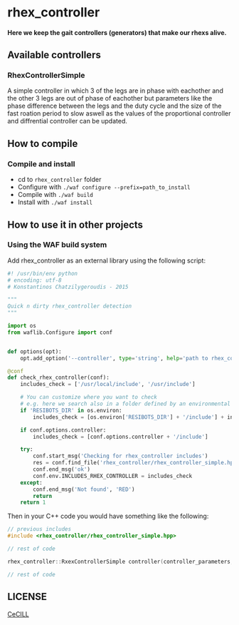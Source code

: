 # rhex_controller

#### Here we keep the gait controllers (generators) that make our rhexs alive.

## Available controllers

### RhexControllerSimple

A simple controller in which 3 of the legs are in phase with eachother and the other 3 legs are out of phase of eachother but parameters like the phase difference between the legs and the duty cycle and the size of the fast roation period to slow aswell as the values of the proportional controller and diffrential controller can be updated.

## How to compile

### Compile and install

- cd to `rhex_controller` folder
- Configure with `./waf configure --prefix=path_to_install`
- Compile with `./waf build`
- Install with `./waf install`

## How to use it in other projects

### Using the WAF build system

Add rhex_controller as an external library using the following script:

```python
#! /usr/bin/env python
# encoding: utf-8
# Konstantinos Chatzilygeroudis - 2015

"""
Quick n dirty rhex_controller detection
"""

import os
from waflib.Configure import conf


def options(opt):
	opt.add_option('--controller', type='string', help='path to rhex_controller', dest='controller')

@conf
def check_rhex_controller(conf):
	includes_check = ['/usr/local/include', '/usr/include']

	# You can customize where you want to check
	# e.g. here we search also in a folder defined by an environmental variable
	if 'RESIBOTS_DIR' in os.environ:
		includes_check = [os.environ['RESIBOTS_DIR'] + '/include'] + includes_check

	if conf.options.controller:
		includes_check = [conf.options.controller + '/include']

	try:
		conf.start_msg('Checking for rhex_controller includes')
		res = conf.find_file('rhex_controller/rhex_controller_simple.hpp', includes_check)
		conf.end_msg('ok')
		conf.env.INCLUDES_RHEX_CONTROLLER = includes_check
	except:
		conf.end_msg('Not found', 'RED')
		return
	return 1
```

Then in your C++ code you would have something like the following:

```cpp
// previous includes
#include <rhex_controller/rhex_controller_simple.hpp>

// rest of code

rhex_controller::RxexControllerSimple controller(controller_parameters, broken_legs);

// rest of code
```


## LICENSE

[CeCILL]

[CeCILL]: http://www.cecill.info/index.en.html
